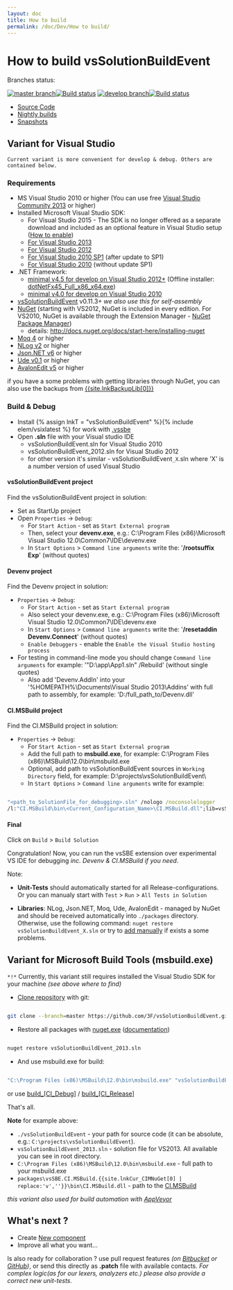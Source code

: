 ```yaml
---
layout: doc
title: How to build
permalink: /doc/Dev/How to build/
---
```

# How to build vsSolutionBuildEvent

Branches status:

[![master branch](https://img.shields.io/badge/master_-%7E-555555.svg?style=flat)](https://ci.appveyor.com/project/3Fs/vssolutionbuildevent/branch/master)[![Build status](https://ci.appveyor.com/api/projects/status/l38xn0j2c5an28e1/branch/master?svg=true)](https://ci.appveyor.com/project/3Fs/vssolutionbuildevent/branch/master) [![develop branch](https://img.shields.io/badge/develop-%7E-555555.svg?style=flat)](https://ci.appveyor.com/project/3Fs/vssolutionbuildevent/branch/develop)[![Build status](https://ci.appveyor.com/api/projects/status/l38xn0j2c5an28e1/branch/develop?svg=true)](https://ci.appveyor.com/project/3Fs/vssolutionbuildevent/branch/develop)

* [Source Code](/Downloads/#Code)
* [Nightly builds](/Downloads/#NightlyBuilds)
* [Snapshots](/Downloads/#Snapshots)

## Variant for Visual Studio ##

`Current variant is more convenient for develop & debug. Others are contained below.`

### Requirements

* MS Visual Studio 2010 or higher (You can use free [Visual Studio Community 2013](http://www.visualstudio.com/products/visual-studio-community-vs) or higher)
* Installed Microsoft Visual Studio SDK:
    * For Visual Studio 2015 - The SDK is no longer offered as a separate download and included as an optional feature in Visual Studio setup ([How to enable](https://msdn.microsoft.com/en-us/library/bb166441(v=vs.140).aspx))
    * [For Visual Studio 2013](http://www.microsoft.com/en-us/download/details.aspx?id=40758)
    * [For Visual Studio 2012](http://www.microsoft.com/en-us/download/details.aspx?id=30668)
    * [For Visual Studio 2010 SP1](http://www.microsoft.com/en-us/download/details.aspx?id=21835) (after update to SP1)
    * [For Visual Studio 2010](http://www.microsoft.com/en-us/download/details.aspx?id=2680) (without update SP1)
* .NET Framework:
    * [minimal v4.5 for develop on Visual Studio 2012+](http://www.microsoft.com/en-US/download/details.aspx?id=30653) (Offline installer: [dotNetFx45_Full_x86_x64.exe](http://go.microsoft.com/fwlink/?LinkId=225702))
    * [minimal v4.0 for develop on Visual Studio 2010](http://www.microsoft.com/en-US/download/details.aspx?id=17718)
* [vsSolutionBuildEvent]({{site.lnkVSGallery}}) v0.11.3+ *we also use this for self-assembly*
* [NuGet](https://www.nuget.org/) (starting with VS2012, NuGet is included in every edition. For VS2010, NuGet is available through the Extension Manager - [NuGet Package Manager](https://visualstudiogallery.msdn.microsoft.com/27077b70-9dad-4c64-adcf-c7cf6bc9970c))
    * details: http://docs.nuget.org/docs/start-here/installing-nuget
* [Moq 4](https://github.com/Moq/moq4) or higher
* [NLog v2](http://nlog-project.org/) or higher
* [Json.NET v6](http://json.codeplex.com/) or higher
* [Ude v0.1](https://code.google.com/p/ude/) or higher
* [AvalonEdit v5](http://avalonedit.net/) or higher

if you have a some problems with getting libraries through NuGet, you can also use the backups from [{{site.lnkBackupLib[0]}}]({{site.lnkBackupLib[1]}})

### Build & Debug

* Install {% assign lnkT = "vsSolutionBuildEvent" %}{% include elem/vsixlatest %} for work with [.vssbe](../../Features/.vssbe/)
* Open **.sln** file with your Visual studio IDE
    * vsSolutionBuildEvent.sln for Visual Studio 2010
    * vsSolutionBuildEvent_2012.sln for Visual Studio 2012
    * for other version it's similar - vsSolutionBuildEvent`_X`.sln where 'X' is a number version of used Visual Studio

#### vsSolutionBuildEvent project

Find the vsSolutionBuildEvent project in solution:

* Set as StartUp project
* Open `Properties` -> `Debug`:
    * For `Start Action` - set as `Start External program`
    * Then, select your **devenv.exe**, e.g.: C:\Program Files (x86)\Microsoft Visual Studio 12.0\Common7\IDE\devenv.exe
    * In `Start Options` > `Command line arguments` write the: '**/rootsuffix Exp**' (without quotes)

#### Devenv project

Find the Devenv project in solution:

* `Properties` -> `Debug`:
    * For `Start Action` - set as `Start External program`
    * Also select your devenv.exe, e.g.: C:\Program Files (x86)\Microsoft Visual Studio 12.0\Common7\IDE\devenv.exe
    * In `Start Options` > `Command line arguments` write the: '**/resetaddin Devenv.Connect**' (without quotes)
    * `Enable Debuggers` - enable the `Enable the Visual Studio hosting process`
* For testing in command-line mode you should change `Command line arguments` for example: '"D:\app\App1.sln" /Rebuild' (without single quotes)
    * Also add 'Devenv.AddIn' into your '%HOMEPATH%\Documents\Visual Studio 2013\Addins' with full path to assembly, for example: '<Assembly>D:/full_path_to/Devenv.dll</Assembly>'

#### CI.MSBuild project

Find the CI.MSBuild project in solution:

* `Properties` -> `Debug`:
    * For `Start Action` - set as `Start External program`
    * Add the full path to **msbuild.exe**, for example: C:\Program Files (x86)\MSBuild\12.0\bin\msbuild.exe
    * Optional, add path to vsSolutionBuildEvent sources in `Working Directory` field, for example: D:\projects\vsSolutionBuildEvent\
    * In `Start Options` > `Command line arguments` write for example:

```bat 

"<path_to_SolutionFile_for_debugging>.sln" /nologo /noconsolelogger 
/l:"CI.MSBuild\bin\<Current_Configuration_Name>\CI.MSBuild.dll";lib=vsSolutionBuildEvent\bin\<Current_Configuration_Name>\ /verbosity:Diagnostic /t:Rebuild /p:Configuration=<Configuration>;Platform=<Platform>
```

#### Final

Click on `Build` > `Build Solution`

Congratulation! Now, you can run the vsSBE extension over experimental VS IDE for debugging *inc. Devenv & CI.MSBuild if you need*.

Note:

*  **Unit-Tests** should automatically started for all Release-configurations. Or you can manualy start with `Test` > `Run` > `All Tests in Solution`

* **Libraries**: NLog, Json.NET, Moq, Ude, AvalonEdit - managed by NuGet and should be received automatically into `./packages` directory. Otherwise, use the following command: `nuget restore vsSolutionBuildEvent_X.sln` or try to [add manually]({{site.lnkBackupLib[1]}}) if exists a some problems.


## Variant for Microsoft Build Tools (msbuild.exe)

`*!*` Currently, this variant still requires installed the Visual Studio SDK for your machine *(see above where to find)*

* [Clone repository](/Downloads/#Code) with git:

```bash 

git clone --branch=master https://github.com/3F/vsSolutionBuildEvent.git ./vsSolutionBuildEvent
```
* Restore all packages with [nuget.exe](https://www.nuget.org/nuget.exe) ([documentation](http://docs.nuget.org/Consume/Command-Line-Reference))

```bash 

nuget restore vsSolutionBuildEvent_2013.sln 
```
* And use msbuild.exe for build:

```bash 

"C:\Program Files (x86)\MSBuild\12.0\bin\msbuild.exe" "vsSolutionBuildEvent_2013.sln" /verbosity:detailed /l:"packages\vsSBE.CI.MSBuild.{{site.lnkCur_CIMNuGet[0] | replace:'v',''}}\bin\CI.MSBuild.dll" /m:4 /p:Configuration=Debug /p:Platform="Any CPU"
```
or use [build_[CI_Debug]](https://github.com/3F/vsSolutionBuildEvent/blob/master/build_%5BCI_Debug%5D.bat) / [build_[CI_Release]](https://github.com/3F/vsSolutionBuildEvent/blob/master/build_%5BCI_Release%5D.bat)

That's all.

**Note** for example above:

* `./vsSolutionBuildEvent` - your path for source code (it can be absolute, e.g.: `C:\projects\vsSolutionBuildEvent`).
* `vsSolutionBuildEvent_2013.sln` - solution file for VS2013. All available you can see in root directory.
* `C:\Program Files (x86)\MSBuild\12.0\bin\msbuild.exe` - full path to your msbuild.exe
* `packages\vsSBE.CI.MSBuild.{{site.lnkCur_CIMNuGet[0] | replace:'v',''}}\bin\CI.MSBuild.dll` - path to the [CI.MSBuild](../../CI/CI.MSBuild/)

*this variant also used for build automation with [AppVeyor](https://ci.appveyor.com/project/3Fs/vssolutionbuildevent)*

## What's next ?

* Create [New component](../New%20Component/)
* Improve all what you want...

Is also ready for collaboration ? use pull request features *(on [Bitbucket](https://bitbucket.org/3F/vssolutionbuildevent/) or [GitHub](https://github.com/3F/vsSolutionBuildEvent/))*, or send this directly as **.patch** file with available contacts.
*For complex logic(as for our lexers, analyzers etc.) please also provide a correct new unit-tests.*

